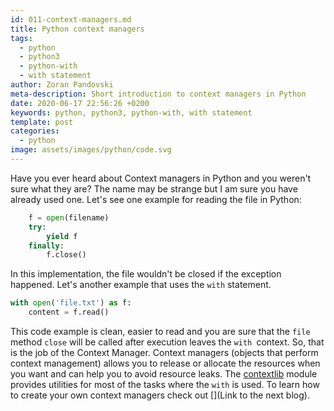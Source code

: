 ```yaml
---
id: 011-context-managers.md
title: Python context managers
tags:
  - python
  - python3
  - python-with
  - with statement
author: Zoran Pandovski
meta-description: Short introduction to context managers in Python
date: 2020-06-17 22:56:26 +0200
keywords: python, python3, python-with, with statement
template: post
categories:
  - python
image: assets/images/python/code.svg
---
```


Have you ever heard about Context managers in Python and you weren't sure what they are? The name may be strange but I am sure you have already used one. Let's see one example for reading the file in Python:

```python
    f = open(filename)
    try:
        yield f
    finally:
        f.close()

```
In this implementation, the file wouldn't be closed if the exception happened. Let's another example that uses the `with` statement.

```python
with open('file.txt') as f:
    content = f.read()
```

This code example is clean, easier to read and you are sure that the `file` method `close` will be called after execution leaves the `with `context. So, that is the job of the Context Manager. Context managers (objects that perform context management) allows you to release or allocate the resources when you want and can help you to avoid resource leaks. The [contextlib](https://docs.python.org/3/library/contextlib.html) module provides utilities for most of the tasks where the `with` is used. To learn how to create your own context managers check out [](Link to the next blog).


